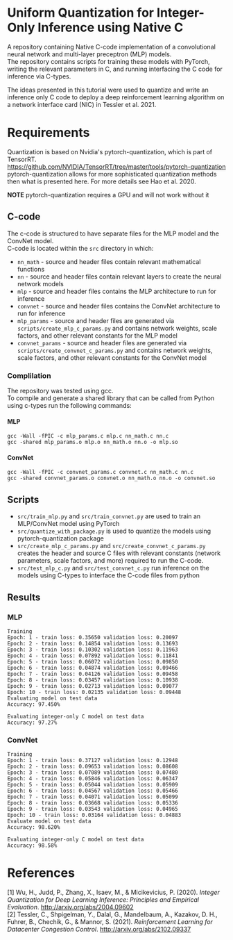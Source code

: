 # Uniform Quantization for Integer-Only Inference using Native C
A repository containing Native C-code implementation of a convolutional neural network and multi-layer preceptron (MLP) models.  
The repository contains scripts for training these models with PyTorch, writing the relevant parameters in C, and running interfacing the C code for inference via C-types.  

The ideas presented in this tutorial were used to quantize and write an inference only C code to deploy a deep reinforcement learning algorithm on a network interface card (NIC) in Tessler et al. 2021. 

# Requirements
Quantization is based on Nvidia's pytorch-quantization, which is part of TensorRT.  
https://github.com/NVIDIA/TensorRT/tree/master/tools/pytorch-quantization
pytorch-quantization allows for more sophisticated quantization methods then what is presented here. For more details see Hao et al. 2020.

**NOTE** pytorch-quantization requires a GPU and will not work without it

## C-code
The c-code is structured to have separate files for the MLP model and the ConvNet model.  
C-code is located within the `src` directory in which:
- `nn_math` - source and header files contain relevant mathematical functions
- `nn` - source and header files contain relevant layers to create the neural network models
- `mlp` - source and header files contains the MLP architecture to run for inference
- `convnet` - source and header files contains the ConvNet architecture to run for inference
- `mlp_params` - source and header files are generated via `scripts/create_mlp_c_params.py` and contains network weights, scale factors, and other relevant constants for the MLP model
- `convnet_params` - source and header files are generated via `scripts/create_convnet_c_params.py` and contains network weights, scale factors, and other relevant constants for the ConvNet model
### Complilation
The repository was tested using gcc.  
To compile and generate a shared library that can be called from Python using c-types run the following commands:
#### MLP
```
gcc -Wall -fPIC -c mlp_params.c mlp.c nn_math.c nn.c
gcc -shared mlp_params.o mlp.o nn_math.o nn.o -o mlp.so
```
#### ConvNet
```
gcc -Wall -fPIC -c convnet_params.c convnet.c nn_math.c nn.c
gcc -shared convnet_params.o convnet.o nn_math.o nn.o -o convnet.so
```
## Scripts
- `src/train_mlp.py` and `src/train_convnet.py` are used to train an MLP/ConvNet model using PyTorch
- `src/quantize_with_package.py` is used to quantize the models using pytorch-quantization package
- `src/create_mlp_c_params.py` and `src/create_convnet_c_params.py` creates the header and source C files with relevant constants (network parameters, scale factors, and more) required to run the C-code.
- `src/test_mlp_c.py` and `src/test_convnet_c.py` run inference on the models using C-types to interface the C-code files from python


## Results
### MLP
```
Training 
Epoch: 1 - train loss: 0.35650 validation loss: 0.20097
Epoch: 2 - train loss: 0.14854 validation loss: 0.13693
Epoch: 3 - train loss: 0.10302 validation loss: 0.11963
Epoch: 4 - train loss: 0.07892 validation loss: 0.11841
Epoch: 5 - train loss: 0.06072 validation loss: 0.09850
Epoch: 6 - train loss: 0.04874 validation loss: 0.09466
Epoch: 7 - train loss: 0.04126 validation loss: 0.09458
Epoch: 8 - train loss: 0.03457 validation loss: 0.10938
Epoch: 9 - train loss: 0.02713 validation loss: 0.09077
Epoch: 10 - train loss: 0.02135 validation loss: 0.09448
Evaluating model on test data
Accuracy: 97.450%
```
```
Evaluating integer-only C model on test data
Accuracy: 97.27%
```
### ConvNet
```
Training
Epoch: 1 - train loss: 0.37127 validation loss: 0.12948
Epoch: 2 - train loss: 0.09653 validation loss: 0.08608
Epoch: 3 - train loss: 0.07089 validation loss: 0.07480
Epoch: 4 - train loss: 0.05846 validation loss: 0.06347
Epoch: 5 - train loss: 0.05044 validation loss: 0.05909
Epoch: 6 - train loss: 0.04567 validation loss: 0.05466
Epoch: 7 - train loss: 0.04071 validation loss: 0.05099
Epoch: 8 - train loss: 0.03668 validation loss: 0.05336
Epoch: 9 - train loss: 0.03543 validation loss: 0.04965
Epoch: 10 - train loss: 0.03164 validation loss: 0.04883
Evaluate model on test data
Accuracy: 98.620%
```
```
Evaluating integer-only C model on test data
Accuracy: 98.58%
```
# References
[1] Wu, H., Judd, P., Zhang, X., Isaev, M., &#38; Micikevicius, P. (2020). <i>Integer Quantization for Deep Learning Inference: Principles and Empirical Evaluation</i>. http://arxiv.org/abs/2004.09602  
[2] Tessler, C., Shpigelman, Y., Dalal, G., Mandelbaum, A., Kazakov, D. H., Fuhrer, B., Chechik, G., &#38; Mannor, S. (2021). <i>Reinforcement Learning for Datacenter Congestion Control</i>. http://arxiv.org/abs/2102.09337
